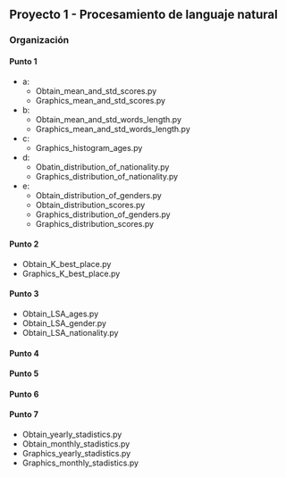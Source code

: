 ## Proyecto 1 - Procesamiento de languaje natural

### Organización

#### Punto 1

-   a:
    -   Obtain_mean_and_std_scores.py
    -   Graphics_mean_and_std_scores.py
-   b:
    -   Obtain_mean_and_std_words_length.py
    -   Graphics_mean_and_std_words_length.py
-   c:
    -   Graphics_histogram_ages.py
-   d:
    -   Obatin_distribution_of_nationality.py
    -   Graphics_distribution_of_nationality.py
-   e:
    -   Obtain_distribution_of_genders.py
    -   Obtain_distribution_scores.py
    -   Graphics_distribution_of_genders.py
    -   Graphics_distribution_scores.py

#### Punto 2

-   Obtain_K_best_place.py
-   Graphics_K_best_place.py

#### Punto 3

-   Obtain_LSA_ages.py
-   Obtain_LSA_gender.py
-   Obtain_LSA_nationality.py

#### Punto 4

#### Punto 5

#### Punto 6

#### Punto 7

-   Obtain_yearly_stadistics.py
-   Obtain_monthly_stadistics.py
-   Graphics_yearly_stadistics.py
-   Graphics_monthly_stadistics.py
